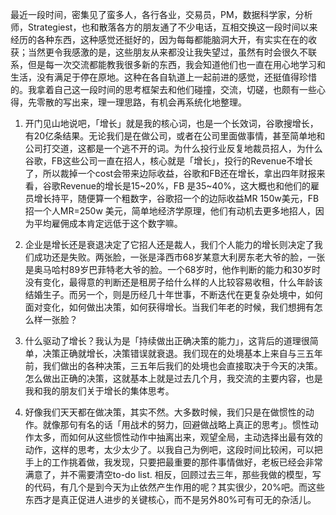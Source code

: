 最近一段时间，密集见了蛮多人，各行各业，交易员，PM，数据科学家，分析师，Strategiest，也和散落各方的朋友通了不少电话，互相交换这一段时间以来经历的各种东西，这种感觉还挺好的，因为每每都能脑洞大开，有实实在在的收获；当然更令我感激的是，这些朋友从来都没让我失望过，虽然有时会很久不联系，但是每一次交流都能教我很多新的东西，我会知道他们也一直在用心地学习和生活，没有满足于停在原地。这种在各自轨道上一起前进的感觉，还挺值得珍惜的。我拿着自己这一段时间的思考框架去和他们碰撞，交流，切磋，也颇有一些心得，先零散的写出来，理一理思路，有机会再系统化地整理。

1. 开门见山地说吧，「增长」就是我的核心词，也是一个长效词，谷歌搜增长，有20亿条结果。无论我们是在做公司，或者在公司里面做事情，甚至简单地和公司打交道，这都是一个逃不开的词。为什么投行业反复地裁员招人，为什么谷歌，FB这些公司一直在招人，核心就是「增长」，投行的Revenue不增长了，所以裁掉一个cost会带来边际收益，谷歌和FB还在增长，拿出四年财报来看，谷歌Revenue的增长是15~20%，FB 是35~40%，这大概也和他们的雇员增长持平，随便算一个粗数字，谷歌招一个的边际收益MR 150w美元，FB招一个人MR=250w 美元，简单地经济学原理，他们有动机去更多地招人，因为平均雇佣成本肯定远低于这个数字嘛。

2. 企业是增长还是衰退决定了它招人还是裁人，我们个人能力的增长则决定了我们成功还是失败。两张脸，一张是泽西市68岁某意大利房东老大爷的脸，一张是奥马哈村89岁巴菲特老大爷的脸。一个68岁时，他作判断的能力和30岁时没有变化，最得意的判断还是租房子给什么样的人比较容易收租，什么年龄该结婚生子。而另一个，则是历经几十年世事，不断迭代在更复杂处境中，如何面对变化，如何做出决策，如何获得增长。当我们年老的时候，我们想拥有怎么样一张脸？

3. 什么驱动了增长？我认为是「持续做出正确决策的能力」，这背后的道理很简单，决策正确就增长，决策错误就衰退。我们现在的处境基本上来自与三五年前，我们做出的各种决策，三五年后我们的处境也会直接取决于今天的决策。怎么做出正确的决策，这就基本上就是过去几个月，我交流的主要内容，也是我和我的朋友们关于增长的集体思考。

4. 好像我们天天都在做决策，其实不然。大多数时候，我们只是在做惯性的动作。就像那句有名的话「用战术的努力，回避做战略上真正的思考」。惯性动作太多，而如何从这些惯性动作中抽离出来，观望全局，主动选择出最有效的动作，这样的思考，太少太少了。以我自己为例吧，这段时间比较闲，可以把手上的工作挑着做，我发现，只要把最重要的那件事情做好，老板已经会非常满意了，并不需要清空to-do list. 相反，回顾过去三年，那些我做的模型，写的代码，有几个是到今天为止依然产生作用的呢？其实很少，20%吧。而这些东西才是真正促进人进步的关键核心，而不是另外80%可有可无的杂活儿。

